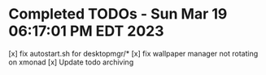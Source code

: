 # Completed TODOs  -  Sun Mar 19 06:17:01 PM EDT 2023

[x] fix autostart.sh for desktopmgr/*
[x] fix wallpaper manager not rotating on xmonad
[x] Update todo archiving  
